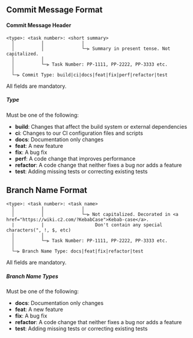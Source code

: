 ## Commit Message Format

#### Commit Message Header

```
<type>: <task number>: <short summary>
  │          │              │
  │          │              └─⫸ Summary in present tense. Not capitalized.
  │          │
  │          └─⫸ Task Number: PP-1111, PP-2222, PP-3333 etc.
  │
  └─⫸ Commit Type: build|ci|docs|feat|fix|perf|refactor|test
```

All fields are mandatory.


##### Type

Must be one of the following:

* **build**: Changes that affect the build system or external dependencies
* **ci**: Changes to our CI configuration files and scripts
* **docs**: Documentation only changes
* **feat**: A new feature
* **fix**: A bug fix
* **perf**: A code change that improves performance
* **refactor**: A code change that neither fixes a bug nor adds a feature
* **test**: Adding missing tests or correcting existing tests


## Branch Name Format

```
<type>: <task number>: <task name>
  │          │              │
  │          │              └─⫸ Not capitalized. Decorated in <a href="https://wiki.c2.com/?KebabCase">Kebab-case</a>.
  |          |                   Don't contain any special characters(", !, $, etc)
  │          │
  │          └─⫸ Task Number: PP-1111, PP-2222, PP-3333 etc.
  │
  └─⫸ Branch Name Type: docs|feat|fix|refactor|test
```

All fields are mandatory.


##### Branch Name Types

Must be one of the following:

* **docs**: Documentation only changes
* **feat**: A new feature
* **fix**: A bug fix
* **refactor**: A code change that neither fixes a bug nor adds a feature
* **test**: Adding missing tests or correcting existing tests
